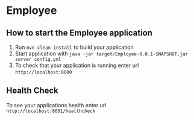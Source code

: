 # Employee

How to start the Employee application
---

1. Run `mvn clean install` to build your application
1. Start application with `java -jar target/Employee-0.0.1-SNAPSHOT.jar server config.yml`
1. To check that your application is running enter url `http://localhost:8080`

Health Check
---

To see your applications health enter url `http://localhost:8081/healthcheck`
